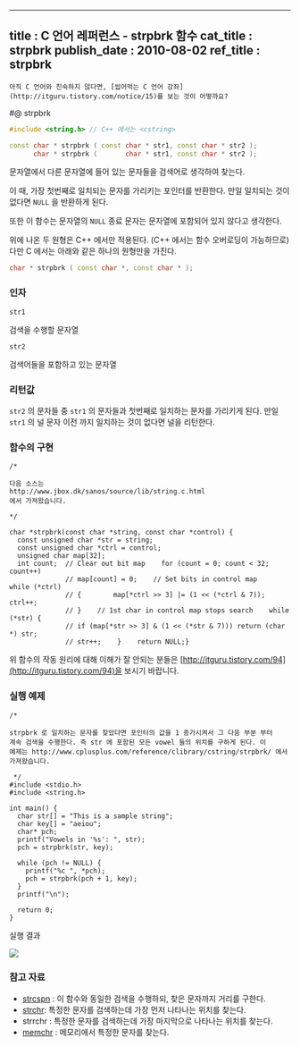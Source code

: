 ----------------
title : C 언어 레퍼런스 - strpbrk 함수
cat_title :  strpbrk
publish_date : 2010-08-02
ref_title : strpbrk
--------------



```warning
아직 C 언어와 친숙하지 않다면, [씹어먹는 C 언어 강좌](http://itguru.tistory.com/notice/15)를 보는 것이 어떻까요?

```

#@ strpbrk

```cpp
#include <string.h> // C++ 에서는 <cstring>

const char * strpbrk ( const char * str1, const char * str2 );
      char * strpbrk (       char * str1, const char * str2 );
```


문자열에서 다른 문자열에 들어 있는 문자들을 검색어로 생각하여 찾는다.

이 때, 가장 첫번째로 일치되는 문자를 가리키는 포인터를 반환한다. 만일 일치되는 것이 없다면 `NULL` 을 반환하게 된다.

또한 이 함수는 문자열의 `NULL` 종료 문자는 문자열에 포함되어 있지 않다고 생각한다.

위에 나온 두 원형은 C++ 에서만 적용된다. (C++ 에서는 함수 오버로딩이 가능하므로) 다만 C 에서는 아래와 같은 하나의 원형만을 가진다.

```cpp
char * strpbrk ( const char *, const char * );
```





###  인자


`str1`

검색을 수행할 문자열

`str2`

검색어들을 포함하고 있는 문자열



###  리턴값


`str2` 의 문자들 중 `str1` 의 문자들과 첫번째로 일치하는 문자를 가리키게 된다. 만일 `str1` 의 널 문자 이전 까지 일치하는 것이 없다면 널을 리턴한다.



###  함수의 구현


```cpp-formatted
/*

다음 소스는
http://www.jbox.dk/sanos/source/lib/string.c.html
에서 가져왔습니다.

*/

char *strpbrk(const char *string, const char *control) {
  const unsigned char *str = string;
  const unsigned char *ctrl = control;
  unsigned char map[32];
  int count;  // Clear out bit map    for (count = 0; count < 32; count++)
              // map[count] = 0;    // Set bits in control map    while (*ctrl)
              // {        map[*ctrl >> 3] |= (1 << (*ctrl & 7));        ctrl++;
              // }    // 1st char in control map stops search    while (*str) {
              // if (map[*str >> 3] & (1 << (*str & 7))) return (char *) str;
              // str++;    }    return NULL;}
```


위 함수의 작동 원리에 대해 이해가 잘 안되는 분들은 [http://itguru.tistory.com/94](http://itguru.tistory.com/94)을 보시기 바랍니다.



###  실행 예제




```cpp-formatted
/*

strpbrk 로 일치하는 문자를 찾았다면 포인터의 값을 1 증가시켜서 그 다음 부분 부터
계속 검색을 수행한다. 즉 str 에 포함된 모든 vowel 들의 위치를 구하게 된다. 이
예제는 http://www.cplusplus.com/reference/clibrary/cstring/strpbrk/ 에서
가져왔습니다.

 */
#include <stdio.h>
#include <string.h>

int main() {
  char str[] = "This is a sample string";
  char key[] = "aeiou";
  char* pch;
  printf("Vowels in '%s': ", str);
  pch = strpbrk(str, key);

  while (pch != NULL) {
    printf("%c ", *pch);
    pch = strpbrk(pch + 1, key);
  }
  printf("\n");

  return 0;
}
```


실행 결과


![](http://img1.daumcdn.net/thumb/R1920x0/?fname=http%3A%2F%2Fcfile25.uf.tistory.com%2Fimage%2F194FCA104C562317E980E9)



###  참고 자료


* [strcspn](http://itguru.tistory.com/94)  :  이 함수와 동일한 검색을 수행하되, 찾은 문자까지 거리를 구한다.
*  [strchr](http://itguru.tistory.com/93):  특정한 문자를 검색하는데 가장 먼저 나타나는 위치를 찾는다.
* strrchr  :  특정한 문자를 검색하는데 가장 마지막으로 나타나는 위치를 찾는다.
*  [memchr](http://itguru.tistory.com/92)  :  메모리에서 특정한 문자를 찾는다.